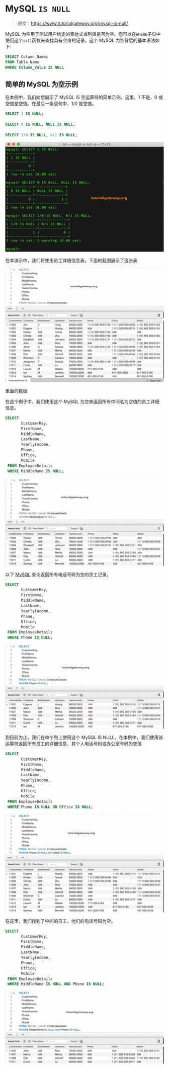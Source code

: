 # MySQL `IS NULL`

> 原文：<https://www.tutorialgateway.org/mysql-is-null/>

MySQL 为空用于测试用户给定的表达式或列值是否为空。您可以在`WHERE`子句中使用这个`is()`函数来查找具有空值的记录。这个 MySQL 为空背后的基本语法如下:

```sql
SELECT Column_Names  
FROM Table_Name
WHERE Column_Value IS NULL
```

## 简单的 MySQL 为空示例

在本例中，我们向您展示了 MySQL IS 空运算符的简单示例。这里，1 不是，0 或空值是空值。在最后一条语句中，1/0 是空值。

```sql
SELECT 1 IS NULL;

SELECT 0 IS NULL, NULL IS NULL;

SELECT 1/0 IS NULL, 0/1 IS NULL;
```

![MySQL IS NULL Operator 1](img/4237e38e0483dd348c50920097fa65c7.png)

在本演示中，我们将使用员工详细信息表。下面的截图展示了这张表

![MySQL IS NULL Operator 2](img/ee043aa600369b07e0eec83ce1e61181.png)

里面的数据

在这个例子中，我们使用这个 MySQL 为空来返回所有中间名为空值的员工详细信息。

```sql
SELECT 
       CustomerKey,
       FirstName, 
       MiddleName,
       LastName,
       YearlyIncome,
       Phone,
       Office,
       Mobile
 FROM EmployeeDetails
 WHERE MiddleName IS NULL;
```

![MySQL IS NULL Operator 3](img/3757613df4cd5cb9ecaf2a2bfcb5da21.png)

以下 [MySQL](https://www.tutorialgateway.org/mysql-tutorial/) 查询返回所有电话号码为空的员工记录。

```sql
SELECT 
       CustomerKey,
       FirstName, 
       MiddleName,
       LastName,
       YearlyIncome,
       Phone,
       Office,
       Mobile
 FROM EmployeeDetails
 WHERE Phone IS NULL;
```

![MySQL IS NULL Operator 4](img/dc3649d0af8e8de2698f89038a4296a1.png)

到目前为止，我们在单个列上使用这个 MySQL IS NULL。在本例中，我们使用该运算符返回所有员工的详细信息，其个人电话号码或办公室号码为空值

```sql
SELECT 
       CustomerKey,
       FirstName, 
       MiddleName,
       LastName,
       YearlyIncome,
       Phone,
       Office,
       Mobile
 FROM EmployeeDetails
 WHERE Phone IS NULL OR Office IS NULL;
```

![MySQL IS NULL Operator 5](img/780a28eae0f106321ac0d357e3a925e6.png)

在这里，我们找到了中间的员工，他们的电话号码为空。

```sql
SELECT 
       CustomerKey,
       FirstName, 
       MiddleName,
       LastName,
       YearlyIncome,
       Phone,
       Office,
       Mobile
 FROM EmployeeDetails
 WHERE MiddleName IS NULL AND Phone IS NULL;
```

![MySQL IS NULL Operator 6](img/a019855036fa92f08c8249c0a4f042cb.png)